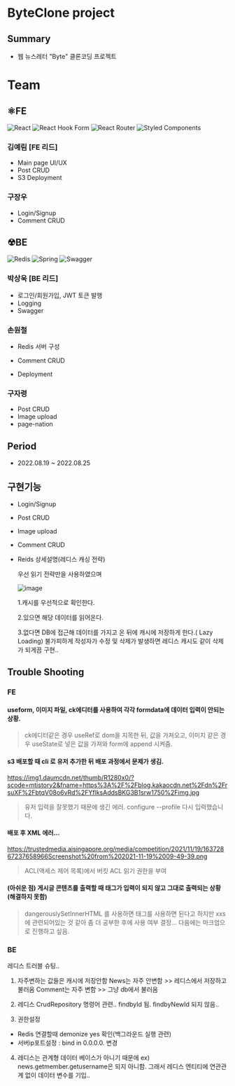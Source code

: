 # ByteClone project
## Summary
- 웹 뉴스레터 "Byte" 클론코딩 프로젝트

# Team
## ⚛FE 
![React](https://img.shields.io/badge/react-%2320232a.svg?style=for-the-badge&logo=react&logoColor=%2361DAFB)
![React Hook Form](https://img.shields.io/badge/React%20Hook%20Form-%23EC5990.svg?style=for-the-badge&logo=reacthookform&logoColor=white)
![React Router](https://img.shields.io/badge/React_Router-CA4245?style=for-the-badge&logo=react-router&logoColor=white)
![Styled Components](https://img.shields.io/badge/styled--components-DB7093?style=for-the-badge&logo=styled-components&logoColor=white)
### 김예림 [FE 리드]
- Main page UI/UX
- Post CRUD
- S3 Deployment
### 구장우
- Login/Signup
- Comment CRUD

## ☢BE
![Redis](https://img.shields.io/badge/redis-%23DD0031.svg?style=for-the-badge&logo=redis&logoColor=white)
![Spring](https://img.shields.io/badge/spring-%236DB33F.svg?style=for-the-badge&logo=spring&logoColor=white)
![Swagger](https://img.shields.io/badge/-Swagger-%23Clojure?style=for-the-badge&logo=swagger&logoColor=white)
### 박상욱 [BE 리드]
- 로그인/회원가입, JWT 토큰 발행
- Logging
- Swagger
### 손원철
- Redis 서버 구성
   
- Comment CRUD
- Deployment
### 구자령
- Post CRUD
- Image upload
- page-nation

## Period
- 2022.08.19 ~ 2022.08.25

## 구현기능
- Login/Signup
- Post CRUD
- Image upload
- Comment CRUD
- Reids 상세설명(레디스 캐싱 전략)
   
   우선 읽기 전략만을 사용하였으며
   
   ![image](https://user-images.githubusercontent.com/108961843/186596308-bb4cbf96-840d-40c5-b5c1-f2504181f331.png)
   
  1.캐시를 우선적으로 확인한다.
  
  2.있으면 해당 데이터를 읽어온다.
  
  3.없다면 DB에 접근해 데이터를 가지고 온 뒤에 캐시에 저장하게 한다.( Lazy Loading) 불가피하게 작성자가 수정 및 삭제가 발생하면 레디스 캐시도 같이 삭제가 되게끔 구현..
  
## Trouble Shooting
### FE
#### useform, 이미지 파일, ck에디터를 사용하여 각각 formdata에 데이터 입력이 안되는 상황.
> ck에디터같은 경우 useRef로 dom을 지목한 뒤, 값을 가져오고, 이미지 같은 경우 useState로 넣은 값을 가져와 form에 append 시켜줌.

#### s3 배포할 때 cli 로 유저 추가한 뒤 배포 과정에서 문제가 생김.
https://img1.daumcdn.net/thumb/R1280x0/?scode=mtistory2&fname=https%3A%2F%2Fblog.kakaocdn.net%2Fdn%2FrsuXF%2FbtqV08o6vRd%2FYflksAddsBKG3B1srw1750%2Fimg.jpg
> 유저 입력을 잘못했기 때문에 생긴 에러. configure --profile 다시 입력했습니다.

#### 배포 후 XML 에러...
https://trustedmedia.aisingapore.org/media/competition/2021/11/19/16372867237658966Screenshot%20from%202021-11-19%2009-49-39.png
> ACL(액세스 제어 목록)에서 버킷 ACL 읽기 권한을 부여

#### (아쉬운 점) 게시글 콘텐츠를 출력할 때 태그가 입력이 되지 않고 그대로 출력되는 상황 (해결하지 못함)
>dangerouslySetInnerHTML 를 사용하면 태그를 사용하면 된다고 하지만 xxs에 관련되어있는 것 같아 좀 더 공부한 후에 사용 여부 결정... 다음에는 마크업으로 진행하고 싶음.

### BE

레디스 트러블 슈팅..
1. 자주변하는 값들은 캐시에 저장안함
News는 자주 안변함 >> 레디스에서 저장하고 불러옴
Comment는 자주 변함 >> 그냥 db에서 불러옴

2. 레디스 CrudRepository 명령어 관련..
findbyId 됨. 
findbyNewId 되지 않음..

3. 권한설정  
- Redis 연결할때 demonize yes 확인(백그라운드 실행 관련)
- 서버ip포트설정 : bind in 0.0.0.0. 변경

4. 레디스는 관계형 데이터 베이스가 아니기 때문에 
 ex) news.getmember.getusername은 되지 아니함.
그래서 레디스 엔티티에 연관관계 없이 데이터 변수를 기입..

